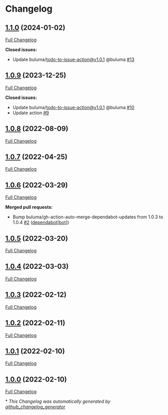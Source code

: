 # Changelog

## [1.1.0](https://github.com/buluma/ansible-role-zabbix_proxy/tree/1.1.0) (2024-01-02)

[Full Changelog](https://github.com/buluma/ansible-role-zabbix_proxy/compare/1.0.9...1.1.0)

**Closed issues:**

- Update buluma/todo-to-issue-action@v1.0.1 @buluma [\#13](https://github.com/buluma/ansible-role-zabbix_proxy/issues/13)

## [1.0.9](https://github.com/buluma/ansible-role-zabbix_proxy/tree/1.0.9) (2023-12-25)

[Full Changelog](https://github.com/buluma/ansible-role-zabbix_proxy/compare/1.0.8...1.0.9)

**Closed issues:**

- Update buluma/todo-to-issue-action@v1.0.1 @buluma [\#10](https://github.com/buluma/ansible-role-zabbix_proxy/issues/10)
- Update action [\#9](https://github.com/buluma/ansible-role-zabbix_proxy/issues/9)

## [1.0.8](https://github.com/buluma/ansible-role-zabbix_proxy/tree/1.0.8) (2022-08-09)

[Full Changelog](https://github.com/buluma/ansible-role-zabbix_proxy/compare/1.0.7...1.0.8)

## [1.0.7](https://github.com/buluma/ansible-role-zabbix_proxy/tree/1.0.7) (2022-04-25)

[Full Changelog](https://github.com/buluma/ansible-role-zabbix_proxy/compare/1.0.6...1.0.7)

## [1.0.6](https://github.com/buluma/ansible-role-zabbix_proxy/tree/1.0.6) (2022-03-29)

[Full Changelog](https://github.com/buluma/ansible-role-zabbix_proxy/compare/1.0.5...1.0.6)

**Merged pull requests:**

- Bump buluma/gh-action-auto-merge-dependabot-updates from 1.0.3 to 1.0.4 [\#2](https://github.com/buluma/ansible-role-zabbix_proxy/pull/2) ([dependabot[bot]](https://github.com/apps/dependabot))

## [1.0.5](https://github.com/buluma/ansible-role-zabbix_proxy/tree/1.0.5) (2022-03-20)

[Full Changelog](https://github.com/buluma/ansible-role-zabbix_proxy/compare/1.0.4...1.0.5)

## [1.0.4](https://github.com/buluma/ansible-role-zabbix_proxy/tree/1.0.4) (2022-03-03)

[Full Changelog](https://github.com/buluma/ansible-role-zabbix_proxy/compare/1.0.3...1.0.4)

## [1.0.3](https://github.com/buluma/ansible-role-zabbix_proxy/tree/1.0.3) (2022-02-12)

[Full Changelog](https://github.com/buluma/ansible-role-zabbix_proxy/compare/1.0.2...1.0.3)

## [1.0.2](https://github.com/buluma/ansible-role-zabbix_proxy/tree/1.0.2) (2022-02-11)

[Full Changelog](https://github.com/buluma/ansible-role-zabbix_proxy/compare/1.0.1...1.0.2)

## [1.0.1](https://github.com/buluma/ansible-role-zabbix_proxy/tree/1.0.1) (2022-02-10)

[Full Changelog](https://github.com/buluma/ansible-role-zabbix_proxy/compare/1.0.0...1.0.1)

## [1.0.0](https://github.com/buluma/ansible-role-zabbix_proxy/tree/1.0.0) (2022-02-10)

[Full Changelog](https://github.com/buluma/ansible-role-zabbix_proxy/compare/00202ea47eefad2bfb1beffce4ef3f6f153b7276...1.0.0)



\* *This Changelog was automatically generated by [github_changelog_generator](https://github.com/github-changelog-generator/github-changelog-generator)*
